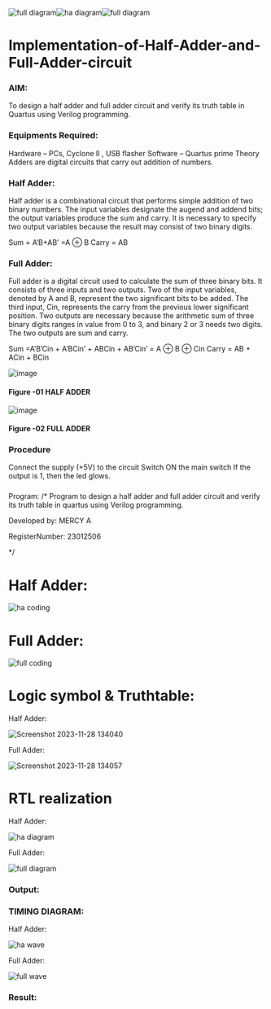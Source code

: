 ![full diagram](https://github.com/mercyarulappan/Exp-02-Implementation-of-Half-Adder-and-Full-Adder-circuit/assets/149233730/0c2360d2-4eac-44c2-a534-5b1226ebc1e8)![ha diagram](https://github.com/mercyarulappan/Exp-02-Implementation-of-Half-Adder-and-Full-Adder-circuit/assets/149233730/babf4055-4ec5-4a3d-add5-4ad7fa02422f)![full diagram](https://github.com/mercyarulappan/Exp-02-Implementation-of-Half-Adder-and-Full-Adder-circuit/assets/149233730/52e572a1-9317-43b2-95ab-7e1c8d091bb7)

# Implementation-of-Half-Adder-and-Full-Adder-circuit

### AIM:
To design a half adder and full adder circuit and verify its truth table in Quartus using Verilog programming.

### Equipments Required:
Hardware – PCs, Cyclone II , USB flasher
Software – Quartus prime
Theory
Adders are digital circuits that carry out addition of numbers.

### Half Adder:

Half adder is a combinational circuit that performs simple addition of two binary numbers. The input variables designate the augend and addend bits; the output variables produce the sum and carry. It is necessary to specify two output variables because the result may consist of two binary digits.

Sum = A’B+AB’ =A ⊕ B Carry = AB

### Full Adder:

Full adder is a digital circuit used to calculate the sum of three binary bits. It consists of three inputs and two outputs. Two of the input variables, denoted by A and B, represent the two significant bits to be added. The third input, Cin, represents the carry from the previous lower significant position. Two outputs are necessary because the arithmetic sum of three binary digits ranges in value from 0 to 3, and binary 2 or 3 needs two digits. The two outputs are sum and carry.

Sum =A’B’Cin + A’BCin’ + ABCin + AB’Cin’ = A ⊕ B ⊕ Cin Carry = AB + ACin + BCin

 ![image](https://user-images.githubusercontent.com/36288975/163552156-a13e5a56-c638-4110-97d9-8896907c8d25.png)

#### Figure -01 HALF ADDER 


![image](https://user-images.githubusercontent.com/36288975/163552057-b3547877-6d07-45b4-b7e0-bcfebfad9e1d.png)

#### Figure -02 FULL ADDER 

### Procedure

Connect the supply (+5V) to the circuit
Switch ON the main switch
If the output is 1, then the led glows.
### 
Program:
/*
Program to design a half adder and full adder circuit and verify its truth table in quartus using Verilog programming.

Developed by: MERCY A

RegisterNumber: 23012506 

*/ 
# Half Adder:

![ha coding](https://github.com/mercyarulappan/Exp-02-Implementation-of-Half-Adder-and-Full-Adder-circuit/assets/149233730/bb562efc-75da-4a47-a9d7-0d5c0e530547)


# Full Adder:

![full coding](https://github.com/mercyarulappan/Exp-02-Implementation-of-Half-Adder-and-Full-Adder-circuit/assets/149233730/0aec15ae-7b99-4e3e-8fa5-0568110ebb38)


# Logic symbol & Truthtable:

Half Adder:

![Screenshot 2023-11-28 134040](https://github.com/mercyarulappan/Exp-02-Implementation-of-Half-Adder-and-Full-Adder-circuit/assets/149233730/2d6f1832-c884-468f-92c6-bd72b65f15c2)

Full Adder:

![Screenshot 2023-11-28 134057](https://github.com/mercyarulappan/Exp-02-Implementation-of-Half-Adder-and-Full-Adder-circuit/assets/149233730/9ca1d38d-6311-4f73-8591-82304f55acdd)



# RTL realization

Half Adder:


![ha diagram](https://github.com/mercyarulappan/Exp-02-Implementation-of-Half-Adder-and-Full-Adder-circuit/assets/149233730/ce858fc7-21b6-4c6a-a137-fb75bfd4c3bb)



Full Adder:


![full diagram](https://github.com/mercyarulappan/Exp-02-Implementation-of-Half-Adder-and-Full-Adder-circuit/assets/149233730/dde23d00-4bb4-4d00-a9ac-7695ced7b6eb)




### Output:

### TIMING DIAGRAM:

Half Adder:


![ha wave](https://github.com/mercyarulappan/Exp-02-Implementation-of-Half-Adder-and-Full-Adder-circuit/assets/149233730/8800fca6-efbc-486b-bf70-1fa6e467e691)


Full Adder:

![full wave](https://github.com/mercyarulappan/Exp-02-Implementation-of-Half-Adder-and-Full-Adder-circuit/assets/149233730/8e5e3603-f28b-4b29-b097-d7c85ab1c116)







### Result:
